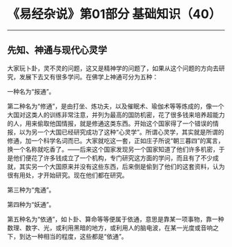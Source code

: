 # 《易经杂说》第01部分 基础知识（40）

------

## 先知、神通与现代心灵学

大家玩卜卦，灵不灵的问题，这又是精神学的问题了，如果从这个问题的方向去研究，发展下去又有很多学问。在佛学上神通可分为五种：

一种名为“报通”。

第二种名为“修通”，是由打坐、炼功夫，以及催眠术、瑜伽术等等炼成的，像一个大国对这类人的训练非常注意，并列为最高的国防机密，花了很多钱来培养超能力的人，用来偷取他国情报，就是修通这类东西。开始这个国家得了一个错误的情报，以为另一个大国已经研究成功了这种“心灵学”。所谓心灵学，其实就是所谓的修通，加一个科学名词而已。大家就吃这一套，正如庄子所说“朝三暮四”的寓言，换一个名称就吃香了。——后来这个国家发现另一个国家知道了他们许多机密，于是他们便花了许多钱成立了一个机构，专门研究这方面的学问，而且有了不少成就，其实另一个大国原来并没有这些东西，后来倒是偷到了他们的这套资料，认为很有用处，才开始研究。现在他们都在研究。

第三种为“鬼通”。

第四种为“妖通”。

第五种名为“依通”，如卜卦、算命等等便属于依通，意思是靠某一项事物，靠一种数理、数字、光，或利用黑暗的地方，或利用人的脑电波，在某一光度或音响之下，到达一种相当的程度，这些都是“依通”。